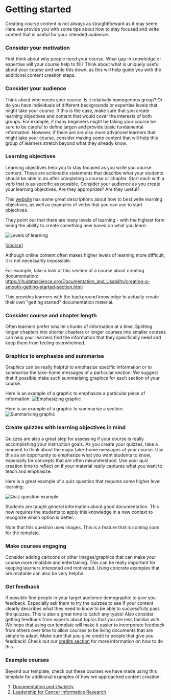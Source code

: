 
# Getting started


Creating course content is not always as straightforward as it may seem. Here we provide you with some tips about how to stay focused and write content that is useful for your intended audience.

### Consider your motivation

First think about why people need your course. What gap in knowledge or expertise will your course help to fill?
Think about what is uniquely useful about your course and write this down, as this will help guide you with the additional content creation steps.

### Consider your audience

Think about who needs your course. Is it relatively homogenous group? Or do you have individuals of different backgrounds or expertise levels that might take your course. If this is the case, make sure that you create learning objectives and content that would cover the interests of both groups. For example, if many beginners might be taking your course be sure to be careful to define jargon and provide basic fundamental information. However, if there are are also more advanced learners that might take your course, consider making some content that will help this group of learners stretch beyond what they already know.


### Learning objectives

Learning objectives help you to stay focused as you write you course content. These are actionable statements that describe what your students should be able to do after completing a course or chapter. Start each with a verb that is as specific as possible. Consider your audience as you create your learning objectives. Are they appropriate? Are they useful?

This [website](https://eclearn.emmanuel.edu/courses/1285497/pages/how-to-write-measurable-learning-objectives/) has some great descriptions about how to best write learning objectives, as well as examples of verbs that you can use to start objectives.

They point out that there are many levels of learning - with the highest form being the ability to create something new based on what you learn:

![Levels of learning](https://i2.wp.com/wlclassroom.com/wp-content/uploads/2013/03/fx_bloom_new.jpg)

[[source](https://wlclassroom.com/2013/03/12/bloomstaxonomy-2/)]

Although online content often makes higher levels of learning more difficult, it is not necessarily impossible.

For example, take a look at this section of a course about creating documentation:
https://jhudatascience.org/Documentation_and_Usability/creating-a-smooth-getting-started-section.html

This provides learners with the background knowledge to actually create their own "getting started" documentation material.

### Consider course and chapter length

Often learners prefer smaller chunks of information at a time. Splitting longer chapters into shorter chapters or longer courses into smaller courses can help your learners find the information that they specifically need and keep them from feeling overwhelmed.

### Graphics to emphasize and summarise

Graphics can be really helpful to emphasize specific information or to summarise the take-home messages of a particular section. We suggest that if possible make such summarising graphics for each section of your course.

Here is an example of a graphic to emphasize a particular piece of information:
![Emphasizing graphic](https://jhudatascience.org/Informatics_Research_Leadership/resources/images/02-team_guidelines_files/figure-html/1OU5qeRgN_fojGbcyu2qEdwlcKpDO6BveWtYW_u1Hqd4_gcd0b5dd2d8_1_34.png)

Here is an example of a graphic to summarise a section:
![Summarising graphic](https://jhudatascience.org/Informatics_Research_Leadership/resources/images/02-team_guidelines_files/figure-html/1OU5qeRgN_fojGbcyu2qEdwlcKpDO6BveWtYW_u1Hqd4_gcd0b5dd2d8_1_6.png)


### Create quizzes with learning objectives in mind

Quizzes are also a great step for assessing if your course is really accomplishing your instruction goals.  As you create your quizzes, take a moment to think about the major take-home messages of your course. Use this as an opportunity to emphasize what you want students to know, especially for concepts that are often misunderstood. Use your quiz creation time to reflect on if your material really captures what you want to teach and emphasize.

Here is a great example of a quiz question that requires some higher level learning:

![Quiz question example](https://raw.githubusercontent.com/jhudsl/OTTR_Template/main/resources/screenshots/question_example.png)

Students are taught general information about good documentation. This now requires the students to apply this knowledge in a new context to recognize which option is better.

Note that this question uses images. This is a feature that is coming soon for the template.

### Make courses engaging
Consider adding cartoons or other images/graphics that can make your course more relatable and entertaining. This can be really important for keeping learners interested and motivated. Using concrete examples that are relatable can also be very helpful.


### Get feedback

If possible find people in your target audience demographic to give you feedback. Especially ask them to try the quizzes to see if your content clearly describes what they need to know to be able to successfully pass the quizzes. This is also a great time to catch any typos! Also consider getting feedback from experts about topics that you are less familiar with.  We hope that using our template will make it easier to incorporate feedback from others over time to allow courses to be living documents that are simple to adapt. Make sure that you give credit to people that give you feedback! Check out our [credits section](https://github.com/jhudsl/OTTR_Template/wiki/How-to-give-credits) for more information on how to do this.

### Example courses
Beyond our template, check out these courses we have made using this template for additional examples of how we approached content creation:
1) [Documentation and Usability](https://jhudatascience.org/Documentation_and_Usability/)
2) [Leadership for Cancer Informatics Research](https://jhudatascience.org/Informatics_Research_Leadership/)















